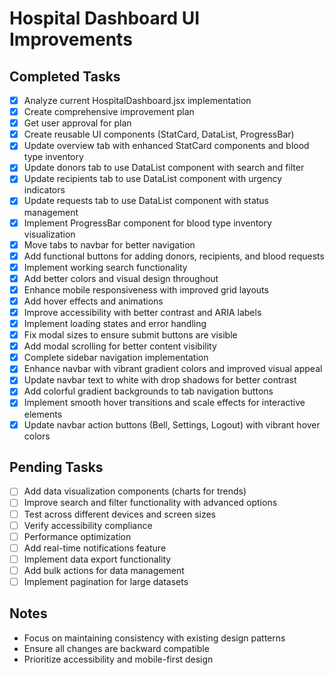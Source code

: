 # Hospital Dashboard UI Improvements

## Completed Tasks
- [x] Analyze current HospitalDashboard.jsx implementation
- [x] Create comprehensive improvement plan
- [x] Get user approval for plan
- [x] Create reusable UI components (StatCard, DataList, ProgressBar)
- [x] Update overview tab with enhanced StatCard components and blood type inventory
- [x] Update donors tab to use DataList component with search and filter
- [x] Update recipients tab to use DataList component with urgency indicators
- [x] Update requests tab to use DataList component with status management
- [x] Implement ProgressBar component for blood type inventory visualization
- [x] Move tabs to navbar for better navigation
- [x] Add functional buttons for adding donors, recipients, and blood requests
- [x] Implement working search functionality
- [x] Add better colors and visual design throughout
- [x] Enhance mobile responsiveness with improved grid layouts
- [x] Add hover effects and animations
- [x] Improve accessibility with better contrast and ARIA labels
- [x] Implement loading states and error handling
- [x] Fix modal sizes to ensure submit buttons are visible
- [x] Add modal scrolling for better content visibility
- [x] Complete sidebar navigation implementation
- [x] Enhance navbar with vibrant gradient colors and improved visual appeal
- [x] Update navbar text to white with drop shadows for better contrast
- [x] Add colorful gradient backgrounds to tab navigation buttons
- [x] Implement smooth hover transitions and scale effects for interactive elements
- [x] Update navbar action buttons (Bell, Settings, Logout) with vibrant hover colors

## Pending Tasks
- [ ] Add data visualization components (charts for trends)
- [ ] Improve search and filter functionality with advanced options
- [ ] Test across different devices and screen sizes
- [ ] Verify accessibility compliance
- [ ] Performance optimization
- [ ] Add real-time notifications feature
- [ ] Implement data export functionality
- [ ] Add bulk actions for data management
- [ ] Implement pagination for large datasets

## Notes
- Focus on maintaining consistency with existing design patterns
- Ensure all changes are backward compatible
- Prioritize accessibility and mobile-first design
